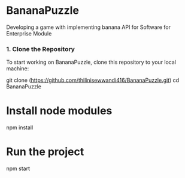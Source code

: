# BananaPuzzle
Developing a game with implementing banana API for Software for Enterprise Module

### 1. Clone the Repository

To start working on BananaPuzzle, clone this repository to your local machine:

git clone (https://github.com/thilinisewwandi416/BananaPuzzle.git)
cd BananaPuzzle

# Install node modules
npm install

# Run the project
npm start